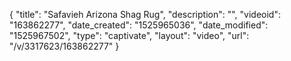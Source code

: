 {
    "title": "Safavieh Arizona Shag Rug",
    "description": "",
    "videoid": "163862277",
    "date_created": "1525965036",
    "date_modified": "1525967502",
    "type": "captivate",
    "layout": "video",
    "url": "\/v\/3317623\/163862277"
}